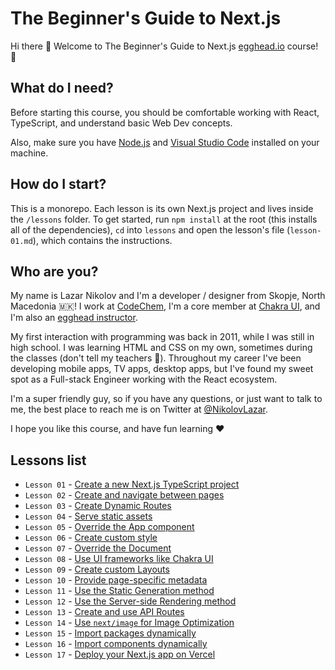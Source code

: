 # The Beginner's Guide to Next.js

Hi there 👋 Welcome to The Beginner's Guide to Next.js [egghead.io](https://egghead.io) course! 🚀

## What do I need?

Before starting this course, you should be comfortable working with React, TypeScript, and understand basic Web Dev concepts.

Also, make sure you have [Node.js](https://nodejs.org/) and [Visual Studio Code](https://code.visualstudio.com/) installed on your machine.

## How do I start?

This is a monorepo. Each lesson is its own Next.js project and lives inside the `/lessons` folder. To get started, run `npm install` at the root (this installs all of the dependencies), `cd` into `lessons` and open the lesson's file (`lesson-01.md`), which contains the instructions.

## Who are you?

My name is Lazar Nikolov and I'm a developer / designer from Skopje, North Macedonia 🇲🇰! I work at [CodeChem](https://codechem.com), I'm a core member at [Chakra UI](https://chakra-ui.com), and I'm also an [egghead instructor](https://egghead.io/q/resources-by-lazar-nikolov).

My first interaction with programming was back in 2011, while I was still in high school. I was learning HTML and CSS on my own, sometimes during the classes (don't tell my teachers 🤫). Throughout my career I've been developing mobile apps, TV apps, desktop apps, but I've found my sweet spot as a Full-stack Engineer working with the React ecosystem.

I'm a super friendly guy, so if you have any questions, or just want to talk to me, the best place to reach me is on Twitter at [@NikolovLazar](https://twitter.com/NikolovLazar).

I hope you like this course, and have fun learning ❤️

## Lessons list

- `Lesson 01` - [Create a new Next.js TypeScript project](lessons/lesson-01.md)
- `Lesson 02` - [Create and navigate between pages](lessons/lesson-02)
- `Lesson 03` - [Create Dynamic Routes](lessons/lesson-03)
- `Lesson 04` - [Serve static assets](lessons/lesson-04)
- `Lesson 05` - [Override the App component](lessons/lesson-05)
- `Lesson 06` - [Create custom style](lessons/lesson-06)
- `Lesson 07` - [Override the Document](lessons/lesson-07)
- `Lesson 08` - [Use UI frameworks like Chakra UI](lessons/lesson-08)
- `Lesson 09` - [Create custom Layouts](lessons/lesson-09)
- `Lesson 10` - [Provide page-specific metadata](lessons/lesson-10)
- `Lesson 11` - [Use the Static Generation method](lessons/lesson-11)
- `Lesson 12` - [Use the Server-side Rendering method](lessons/lesson-12)
- `Lesson 13` - [Create and use API Routes](lessons/lesson-13)
- `Lesson 14` - [Use `next/image` for Image Optimization](lessons/lesson-14)
- `Lesson 15` - [Import packages dynamically](lessons/lesson-15)
- `Lesson 16` - [Import components dynamically](lessons/lesson-16)
- `Lesson 17` - [Deploy your Next.js app on Vercel](lessons/lesson-17)
